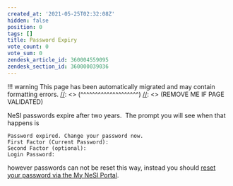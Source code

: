 ```yaml
---
created_at: '2021-05-25T02:32:08Z'
hidden: false
position: 0
tags: []
title: Password Expiry
vote_count: 0
vote_sum: 0
zendesk_article_id: 360004559095
zendesk_section_id: 360000039036
---
```




[//]: <> (REMOVE ME IF PAGE VALIDATED)
[//]: <> (vvvvvvvvvvvvvvvvvvvv)
!!! warning
    This page has been automatically migrated and may contain formatting errors.
[//]: <> (^^^^^^^^^^^^^^^^^^^^)
[//]: <> (REMOVE ME IF PAGE VALIDATED)

NeSI passwords expire after two years.  The prompt you will see when
that happens is

``` sl
Password expired. Change your password now.
First Factor (Current Password): 
Second Factor (optional): 
Login Password: 
```

however passwords can not be reset this way, instead you should [reset
your password via the My NeSI
Portal](../../Getting_Started/Accessing_the_HPCs/Setting_Up_and_Resetting_Your_Password.md).
